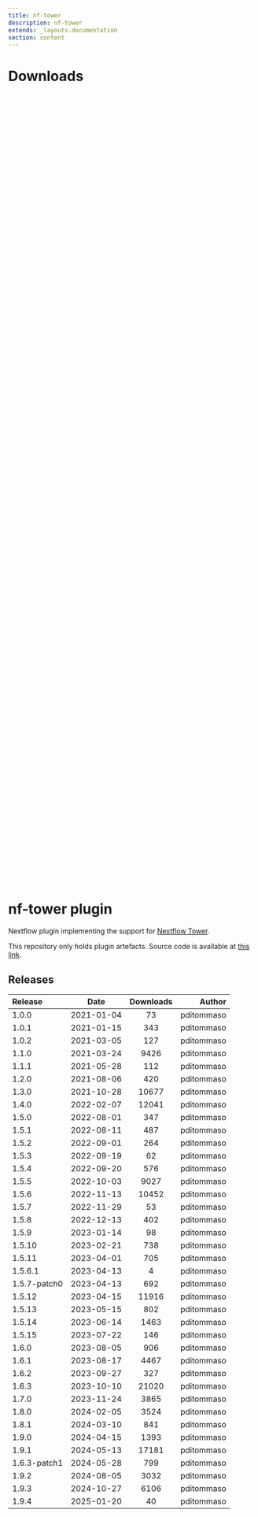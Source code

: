 ```yaml
---
title: nf-tower
description: nf-tower
extends: _layouts.documentation
section: content
---
```


# Downloads

<div style="position: relative; height:40vh; width:80vw">
    <canvas id="releases"></canvas>
</div>
<script type="module" src="nf-plugins-stats/docs/nf-tower/nf-tower.js"></script>

# nf-tower plugin

Nextflow plugin implementing the support for [Nextflow Tower](https://tower.nf/). 

This repository only holds plugin artefacts. Source code is available at [this link](https://github.com/nextflow-io/nextflow/tree/master/plugins/nf-tower). 


## Releases

| Release                               |                       Date                       |                   Downloads                    |                           Author |
| :------------ |:------------------------------------------------:|:----------------------------------------------:|---------------------------------:|
 |  1.0.0                                               | 2021-01-04                                          | 73                                                 | pditommaso                                         |
 |  1.0.1                                               | 2021-01-15                                          | 343                                                | pditommaso                                         |
 |  1.0.2                                               | 2021-03-05                                          | 127                                                | pditommaso                                         |
 |  1.1.0                                               | 2021-03-24                                          | 9426                                               | pditommaso                                         |
 |  1.1.1                                               | 2021-05-28                                          | 112                                                | pditommaso                                         |
 |  1.2.0                                               | 2021-08-06                                          | 420                                                | pditommaso                                         |
 |  1.3.0                                               | 2021-10-28                                          | 10677                                              | pditommaso                                         |
 |  1.4.0                                               | 2022-02-07                                          | 12041                                              | pditommaso                                         |
 |  1.5.0                                               | 2022-08-01                                          | 347                                                | pditommaso                                         |
 |  1.5.1                                               | 2022-08-11                                          | 487                                                | pditommaso                                         |
 |  1.5.2                                               | 2022-09-01                                          | 264                                                | pditommaso                                         |
 |  1.5.3                                               | 2022-09-19                                          | 62                                                 | pditommaso                                         |
 |  1.5.4                                               | 2022-09-20                                          | 576                                                | pditommaso                                         |
 |  1.5.5                                               | 2022-10-03                                          | 9027                                               | pditommaso                                         |
 |  1.5.6                                               | 2022-11-13                                          | 10452                                              | pditommaso                                         |
 |  1.5.7                                               | 2022-11-29                                          | 53                                                 | pditommaso                                         |
 |  1.5.8                                               | 2022-12-13                                          | 402                                                | pditommaso                                         |
 |  1.5.9                                               | 2023-01-14                                          | 98                                                 | pditommaso                                         |
 |  1.5.10                                              | 2023-02-21                                          | 738                                                | pditommaso                                         |
 |  1.5.11                                              | 2023-04-01                                          | 705                                                | pditommaso                                         |
 |  1.5.6.1                                             | 2023-04-13                                          | 4                                                  | pditommaso                                         |
 |  1.5.7-patch0                                        | 2023-04-13                                          | 692                                                | pditommaso                                         |
 |  1.5.12                                              | 2023-04-15                                          | 11916                                              | pditommaso                                         |
 |  1.5.13                                              | 2023-05-15                                          | 802                                                | pditommaso                                         |
 |  1.5.14                                              | 2023-06-14                                          | 1463                                               | pditommaso                                         |
 |  1.5.15                                              | 2023-07-22                                          | 146                                                | pditommaso                                         |
 |  1.6.0                                               | 2023-08-05                                          | 906                                                | pditommaso                                         |
 |  1.6.1                                               | 2023-08-17                                          | 4467                                               | pditommaso                                         |
 |  1.6.2                                               | 2023-09-27                                          | 327                                                | pditommaso                                         |
 |  1.6.3                                               | 2023-10-10                                          | 21020                                              | pditommaso                                         |
 |  1.7.0                                               | 2023-11-24                                          | 3865                                               | pditommaso                                         |
 |  1.8.0                                               | 2024-02-05                                          | 3524                                               | pditommaso                                         |
 |  1.8.1                                               | 2024-03-10                                          | 841                                                | pditommaso                                         |
 |  1.9.0                                               | 2024-04-15                                          | 1393                                               | pditommaso                                         |
 |  1.9.1                                               | 2024-05-13                                          | 17181                                              | pditommaso                                         |
 |  1.6.3-patch1                                        | 2024-05-28                                          | 799                                                | pditommaso                                         |
 |  1.9.2                                               | 2024-08-05                                          | 3032                                               | pditommaso                                         |
 |  1.9.3                                               | 2024-10-27                                          | 6106                                               | pditommaso                                         |
 |  1.9.4                                               | 2025-01-20                                          | 40                                                 | pditommaso                                         |
